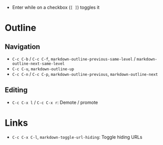 - Enter while on a checkbox (`[ ]`) toggles it

# Outline

## Navigation

- `C-c C-b` / `C-c C-f`, `markdown-outline-previous-same-level` / `markdown-outline-next-same-level`
- `C-c C-u`, `markdown-outline-up`
- `C-c C-n` / `C-c C-p`, `markdown-outline-previous`, `markdown-outline-next`

## Editing

- `C-c C-x l` / `C-c C-x r`: Demote / promote

# Links

- `C-c C-x C-l`, `markdown-toggle-url-hiding`: Toggle hiding URLs
